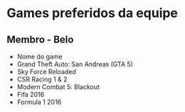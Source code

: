 # Games preferidos da equipe

## Membro - Belo
* Nome do game
* Grand Theft Auto: San Andreas (GTA 5)
* Sky Force Reloaded
* CSR Racing 1 & 2
* Modern Combat 5: Blackout
* Fifa 2016
* Formula 1 2016
